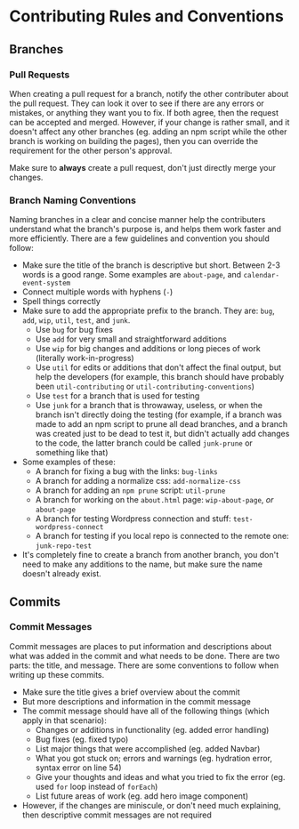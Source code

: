 # Contributing Rules and Conventions

## Branches

### Pull Requests
When creating a pull request for a branch, notify the other contributer about the pull request. They can look it over to see if there are any errors or mistakes, or anything they want you to fix. If both agree, then the request can be accepted and merged. However, if your change is rather small, and it doesn't affect any other branches (eg. adding an npm script while the other branch is working on building the pages), then you can override the requirement for the other person's approval.

Make sure to **always** create a pull request, don't just directly merge your changes.

### Branch Naming Conventions
Naming branches in a clear and concise manner help the contributers understand what the branch's purpose is, and helps them work faster and more efficiently. There are a few guidelines and convention you should follow:

* Make sure the title of the branch is descriptive but short. Between 2-3 words is a good range. Some examples are `about-page`, and `calendar-event-system`
* Connect multiple words with hyphens (`-`)
* Spell things correctly
* Make sure to add the appropriate prefix to the branch. They are: `bug`, `add`, `wip`, `util`, `test`, and `junk`.
  * Use `bug` for bug fixes
  * Use `add` for very small and straightforward additions
  * Use `wip` for big changes and additions or long pieces of work (literally work-in-progress) 
  * Use `util` for edits or additions that don't affect the final output, but help the developers (for example, this branch should have probably been `util-contributing` or `util-contributing-conventions`)
  * Use `test` for a branch that is used for testing
  * Use `junk` for a branch that is throwaway, useless, or when the branch isn't directly doing the testing (for example, if a branch was made to add an npm script to prune all dead branches, and a branch was created just to be dead to test it, but didn't actually add changes to the code, the latter branch could be called `junk-prune` or something like that)
* Some examples of these:
  * A branch for fixing a bug with the links: `bug-links`
  * A branch for adding a normalize css: `add-normalize-css`
  * A branch for adding an `npm prune` script: `util-prune`
  * A branch for working on the `about.html` page: `wip-about-page`, _or_ `about-page`
  * A branch for testing Wordpress connection and stuff: `test-wordpress-connect`
  * A branch for testing if you local repo is connected to the remote one: `junk-repo-test`
* It's completely fine to create a branch from another branch, you don't need to make any additions to the name, but make sure the name doesn't already exist.

## Commits

### Commit Messages
Commit messages are places to put information and descriptions about what was added in the commit and what needs to be done. There are two parts: the title, and message. There are some conventions to follow when writing up these commits.

* Make sure the title gives a brief overview about the commit
* But more descriptions and information in the commit message
* The commit message should have all of the following things (which apply in that scenario):
  * Changes or additions in functionality (eg. added error handling)
  * Bug fixes (eg. fixed typo)
  * List major things that were accomplished (eg. added Navbar)
  * What you got stuck on; errors and warnings (eg. hydration error, syntax error on line 54)
  * Give your thoughts and ideas and what you tried to fix the error (eg. used `for` loop instead of `forEach`)
  * List future areas of work (eg. add hero image component)
* However, if the changes are miniscule, or don't need much explaining, then descriptive commit messages are not required
